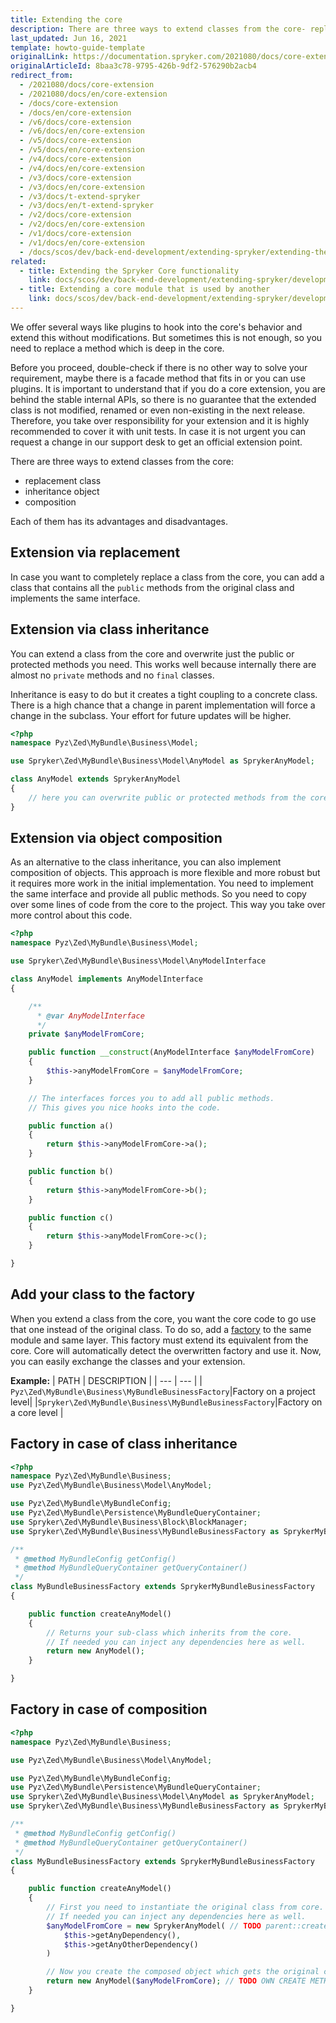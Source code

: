 ```yaml
---
title: Extending the core
description: There are three ways to extend classes from the core- replacement class, inheritance object, composition. Each of them has its advantages and disadvantages.
last_updated: Jun 16, 2021
template: howto-guide-template
originalLink: https://documentation.spryker.com/2021080/docs/core-extension
originalArticleId: 8baa3c78-9795-426b-9df2-576290b2acb4
redirect_from:
  - /2021080/docs/core-extension
  - /2021080/docs/en/core-extension
  - /docs/core-extension
  - /docs/en/core-extension
  - /v6/docs/core-extension
  - /v6/docs/en/core-extension
  - /v5/docs/core-extension
  - /v5/docs/en/core-extension
  - /v4/docs/core-extension
  - /v4/docs/en/core-extension
  - /v3/docs/core-extension
  - /v3/docs/en/core-extension
  - /v3/docs/t-extend-spryker
  - /v3/docs/en/t-extend-spryker
  - /v2/docs/core-extension
  - /v2/docs/en/core-extension
  - /v1/docs/core-extension
  - /v1/docs/en/core-extension
  - /docs/scos/dev/back-end-development/extending-spryker/extending-the-core.html
related:
  - title: Extending the Spryker Core functionality
    link: docs/scos/dev/back-end-development/extending-spryker/development-strategies/spryker-os-module-customisation/extending-the-spryker-core-functionality.html
  - title: Extending a core module that is used by another
    link: docs/scos/dev/back-end-development/extending-spryker/development-strategies/spryker-os-module-customisation/extending-a-core-module-that-is-used-by-another.html
---
```


We offer several ways like plugins to hook into the core's behavior and extend this without modifications. But sometimes this is not enough, so you need to replace a method which is deep in the core.

Before you proceed, double-check if there is no other way to solve your requirement, maybe there is a facade method that fits in or you can use plugins. It is important to understand that if you do a core extension, you are behind the stable internal APIs, so there is no guarantee that the extended class is not modified, renamed or even non-existing in the next release. Therefore, you take over responsibility for your extension and it is highly recommended to cover it with unit tests. In case it is not urgent you can request a change in our support desk to get an official extension point.

There are three ways to extend classes from the core:

* replacement class
* inheritance object
* composition

Each of them has its advantages and disadvantages.

## Extension via replacement

In case you want to completely replace a class from the core, you can add a class that contains all the `public` methods from the original class and implements the same interface.

## Extension via class inheritance

You can extend a class from the core and overwrite just the public or protected methods you need. This works well because internally there are almost no `private` methods and no `final` classes.

Inheritance is easy to do but it creates a tight coupling to a concrete class. There is a high chance that a change in parent implementation will force a change in the subclass. Your effort for future updates will be higher.

```php
<?php
namespace Pyz\Zed\MyBundle\Business\Model;

use Spryker\Zed\MyBundle\Business\Model\AnyModel as SprykerAnyModel;

class AnyModel extends SprykerAnyModel
{
    // here you can overwrite public or protected methods from the core
}
```

## Extension via object composition

As an alternative to the class inheritance, you can also implement composition of objects. This approach is more flexible and more robust but it requires more work in the initial implementation. You need to implement the same interface and provide all public methods. So you need to copy over some lines of code from the core to the project. This way you take over more control about this code.

```php
<?php
namespace Pyz\Zed\MyBundle\Business\Model;

use Spryker\Zed\MyBundle\Business\Model\AnyModelInterface

class AnyModel implements AnyModelInterface
{

    /**
      * @var AnyModelInterface
      */
    private $anyModelFromCore;

    public function __construct(AnyModelInterface $anyModelFromCore)
    {
        $this->anyModelFromCore = $anyModelFromCore;
    }

    // The interfaces forces you to add all public methods.
    // This gives you nice hooks into the code.

    public function a()
    {
        return $this->anyModelFromCore->a();
    }

    public function b()
    {
        return $this->anyModelFromCore->b();
    }

    public function c()
    {
        return $this->anyModelFromCore->c();
    }

}
```

## Add your class to the factory

When you extend a class from the core, you want the core code to go use that one instead of the original class. To do so, add a [factory](/docs/scos/dev/back-end-development/factory/factory.html) to the same module and same layer. This factory must extend its equivalent from the core. Core will automatically detect the overwritten factory and use it. Now, you can easily exchange the classes and your extension.

**Example:**
| PATH | DESCRIPTION |
| --- | --- |
| `Pyz\Zed\MyBundle\Business\MyBundleBusinessFactory`|Factory on a project level|
|`Spryker\Zed\MyBundle\Business\MyBundleBusinessFactory`|Factory on a core level |

## Factory in case of class inheritance

```php
<?php
namespace Pyz\Zed\MyBundle\Business;
use Pyz\Zed\MyBundle\Business\Model\AnyModel;

use Pyz\Zed\MyBundle\MyBundleConfig;
use Pyz\Zed\MyBundle\Persistence\MyBundleQueryContainer;
use Spryker\Zed\MyBundle\Business\Block\BlockManager;
use Spryker\Zed\MyBundle\Business\MyBundleBusinessFactory as SprykerMyBundleBusinessFactory;

/**
 * @method MyBundleConfig getConfig()
 * @method MyBundleQueryContainer getQueryContainer()
 */
class MyBundleBusinessFactory extends SprykerMyBundleBusinessFactory
{

    public function createAnyModel()
    {
        // Returns your sub-class which inherits from the core.
        // If needed you can inject any dependencies here as well.
        return new AnyModel();
    }

}
```

## Factory in case of composition

```php
<?php
namespace Pyz\Zed\MyBundle\Business;

use Pyz\Zed\MyBundle\Business\Model\AnyModel;

use Pyz\Zed\MyBundle\MyBundleConfig;
use Pyz\Zed\MyBundle\Persistence\MyBundleQueryContainer;
use Spryker\Zed\MyBundle\Business\Model\AnyModel as SprykerAnyModel;
use Spryker\Zed\MyBundle\Business\MyBundleBusinessFactory as SprykerMyBundleBusinessFactory;

/**
 * @method MyBundleConfig getConfig()
 * @method MyBundleQueryContainer getQueryContainer()
 */
class MyBundleBusinessFactory extends SprykerMyBundleBusinessFactory
{

    public function createAnyModel()
    {
        // First you need to instantiate the original class from core.
        // If needed you can inject any dependencies here as well.
        $anyModelFromCore = new SprykerAnyModel( // TODO parent::createAnyModel();
            $this->getAnyDependency(),
            $this->getAnyOtherDependency()
        )

        // Now you create the composed object which gets the original class injected
        return new AnyModel($anyModelFromCore); // TODO OWN CREATE METHOD
    }

}
```

